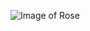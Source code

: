 ![Image of Rose](https://images.pexels.com/photos/736230/pexels-photo-736230.jpeg?auto=compress&cs=tinysrgb&dpr=1&w=500)
